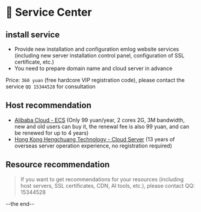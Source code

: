 # &#x1F37F; Service Center

## install service

- Provide new installation and configuration emlog website services (including new server installation control panel, configuration of SSL certificate, etc.)
- You need to prepare domain name and cloud server in advance

Price: `360 yuan` (free hardcore VIP registration code), please contact the service `QQ 15344528` for consultation

## Host recommendation

- [Alibaba Cloud - ECS](https://www.aliyun.com/daily-act/ecs/activity_selection?userCode=n4ts9qpa)
  (Only 99 yuan/year, 2 cores 2G, 3M bandwidth, new and old users can buy it, the renewal fee is also 99 yuan, and can be renewed for up to 4 years)
- [Hong Kong Hengchuang Technology - Cloud Server](http://my.henghost.com/aff.php?aff=8851) (13 years of overseas server operation experience, no registration required)

## Resource recommendation

> If you want to get recommendations for your resources (including host servers, SSL certificates, CDN, AI tools, etc.), please contact QQ: 15344528

--the end--
